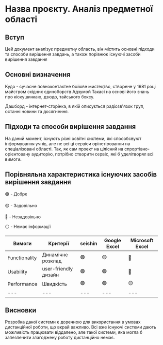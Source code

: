 # Назва проєкту. Аналіз предметної області

## Вступ

Цей документ аналізує предметну область, він містить основні підходи та способи вирішення завдань, а також порівнює існуючі засоби вирішення завдання

## Основні визначення

Кудо - сучасне повноконтактне бойове мистецтво, створене у 1981 році майстром східних єдиноборств Адзумой Такасі на основі його знань про кіокушинкаю, дзюдо, тайського боксу. 

Дашборд - інтернет-сторінка, в якій описується радіозв'язок груп, останні новини та досягнення.


## Підходи та способи вирішення завдання

На даний момент, існують різні освітні системи, які способсвуют інформування учнів, але не всі ці сервіси орінетірованни на спеціалізовані області. Так, як сам проект на цілісний на спрортівно-орієнтовану аудиторію, потрібно створити сервіс, які б уделітворял всі вимоги.

## Порівняльна характеристика існуючих засобів вирішення завдання

🟢 - Добре

🟡 - Задовільно

🔴 - Незадовільно

⚪️ - Немає інформації

| Вимоги | Критерії | seishin | Google Excel | Microsoft Excel |
|---|---|---|---|---|
|Functionality|Динамічне розклад|🟢|🟡|🔴|
|Usability|user-friendly дизайн|🟢|🟢|🔴|
|Performance|Швидкість|🟢|🟢|🟡|
|---|---|---|---|---|


## Висновки

Розробка даної системи є доречною для використання в умовах дистанційної роботи, що вкрай важливо. Всі вже існуючі системи дають можливість працювати віддалено, але такої системи, яка могла б запезпечити злагоджену роботу дистанційно немає.

